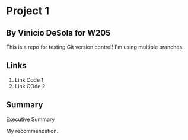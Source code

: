 # Project 1
## By Vinicio DeSola for W205

This is a repo for testing Git version control!
I'm using multiple branches

## Links

1. Link Code 1
2. Link COde 2


## Summary

Executive Summary

My recommendation. 